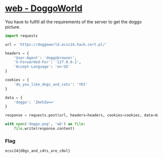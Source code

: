 # [web - DoggoWorld](https://hack.cert.pl/challenge/doggoworld)

You have to fulfill all the requirements of the server to get the doggo picture.

```py
import requests

url = 'https://doggoworld.ecsc24.hack.cert.pl/'

headers = {
    'User-Agent': 'doggobrowser',
    'X-Forwarded-For': '127.0.0.1',
    'Accept-Language': 'en-US'
}

cookies = {
    'do_you_like_dogs_and_cats': 'YES'
}

data = {
    'doggo': 'ZmxhZw=='
}

response = requests.post(url, headers=headers, cookies=cookies, data=data)

with open('doggo.png', 'wb') as file:
    file.write(response.content)
```

### Flag
```
ecsc24{d0gs_and_c4ts_are_c0ol}
```